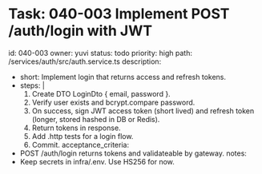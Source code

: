 # Task: 040-003 Implement POST /auth/login with JWT
id: 040-003
owner: yuvi
status: todo
priority: high
path: /services/auth/src/auth.service.ts
description:
  - short: Implement login that returns access and refresh tokens.
  - steps: |
      1. Create DTO LoginDto { email, password }.
      2. Verify user exists and bcrypt.compare password.
      3. On success, sign JWT access token (short lived) and refresh token (longer, stored hashed in DB or Redis).
      4. Return tokens in response.
      5. Add .http tests for a login flow.
      6. Commit.
acceptance_criteria:
  - POST /auth/login returns tokens and validateable by gateway.
notes:
  - Keep secrets in infra/.env. Use HS256 for now.
